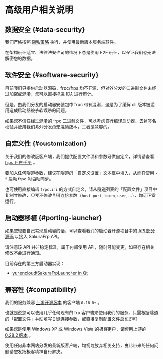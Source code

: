 # 高级用户相关说明

## 数据安全 {#data-security}

我们严格按照 [隐私策略](https://www.natfrp.com/policy/privacy) 执行，并使用最新版本服务端软件。

在架构设计适宜、法律法规许可的情况下总是使用 E2E 设计，以保证我们也无法解密您的数据。

## 软件安全 {#software-security}

目前我们只提供启动器源码，frpc/frps 均不开源，但对外分发的二进制文件未经过加密或混淆，您可以直接拖进 IDA 进行审计。

但是，由我们分发的启动器安装包中 frpc 带有混淆，这是为了缓解 cli 版本被滥用造成启动器被杀软误杀的问题。

如果您不信任经过混淆的 frpc 二进制文件，可以考虑自行编译启动器、去掉签名校验并使用我们另外分发的无混淆版本，二者是兼容的。

## 自定义性 {#customization}

关于我们的修改版客户端，我们提供配置文件项和参数可供自定义，详情请查看 [frpc 用户手册](/frpc/manual) 。

要加入任何隧道参数，建议在隧道的「自定义设置」文本框中填入，从而在使用 `-f` 启动 frpc 时自动同步。

也可使用直接编辑 `frpc.ini` 的方式自定义，请从隧道列表的「配置文件」项目中复制并修改，只要不修改关键连接参数（`host`, `port`, `token`, `user`, ...），均可正常运行。

## 启动器移植 {#porting-launcher}

如果您想要自己实现启动器的话，可以查看我们的启动器开源项目中的 [API 部分源码](https://github.com/natfrp/SakuraFrpLauncher/blob/master/SakuraFrpService/Natfrp.cs) 以接入 SakuraFrp API。

请注意该 API 并非稳定标准，属于内部使用 API，随时可能变更，如果存在相关修改不会进行通知。

目前存在的第三方启动器实现：

- [yuhencloud/SakuraFrpLauncher in Qt](https://github.com/yuhencloud/SakuraFrpLauncher)

## 兼容性 {#compatibility}

我们的服务兼容 [上游开源版本](https://github.com/fatedier/frp) 的客户端 `0.18.0+` 。

也就是说您可以使用几乎任何现有的 frp 客户端来使用我们的服务，只需根据隧道的「配置文件」手动填写关键连接参数，或直接复制配置文件启动即可

如果您是使用 Windows XP 或 Windows Vista 的极客用户，请使用上游的 [0.28.2 版本](https://github.com/fatedier/frp/releases/tag/v0.28.2) 。

使用任何非本网站分发的最新版客户端，均视为放弃相关支持，由此带来的任何问题请您发扬极客精神自行解决。
